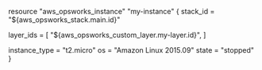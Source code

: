 resource "aws_opsworks_instance" "my-instance" {
  stack_id = "${aws_opsworks_stack.main.id}"

  layer_ids = [
    "${aws_opsworks_custom_layer.my-layer.id}",
  ]

  instance_type = "t2.micro"
  os            = "Amazon Linux 2015.09"
  state         = "stopped"
}
